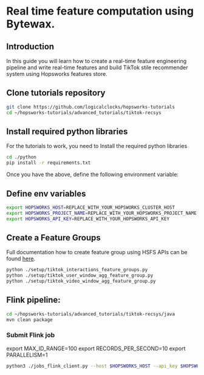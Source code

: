 # Real time feature computation using Bytewax.

## Introduction
In this guide you will learn how to create a real-time feature engineering pipeline and write real-time features 
and build TikTok stile recommender system using Hopsworks features store. 

## Clone tutorials repository
```bash
git clone https://github.com/logicalclocks/hopsworks-tutorials
cd ~/hopsworks-tutorials/advanced_tutorials/tiktok-recsys
```

## Install required python libraries
For the tutorials to work, you need to Install the required python libraries 
```bash
cd ./python
pip install -r requirements.txt
```

Once you have the above, define the following environment variable:

## Define env variables
```bash
export HOPSWORKS_HOST=REPLACE_WITH_YOUR_HOPSWORKS_CLUSTER_HOST
export HOPSWORKS_PROJECT_NAME=REPLACE_WITH_YOUR_HOPSWORKS_PROJECT_NAME
export HOPSWORKS_API_KEY=REPLACE_WITH_YOUR_HOPSWORKS_API_KEY
```

## Create a Feature Groups
Full documentation how to create feature group using HSFS APIs can be found [here](https://docs.hopsworks.ai/latest/user_guides/fs/feature_group/create/).

```bash
python ./setup/tiktok_interactions_feature_groups.py
python ./setup/tiktok_user_window_agg_feature_group.py
python ./setup/tiktok_video_window_agg_feature_group.py
```

## Flink pipeline:
```bash
cd ~/hopsworks-tutorials/advanced_tutorials/tiktok-recsys/java
mvn clean package
```
### Submit Flink job
export MAX_ID_RANGE=100
export RECORDS_PER_SECOND=10
export PARALLELISM=1

```bash
python3 ./jobs_flink_client.py --host $HOPSWORKS_HOST --api_key $HOPSWORKS_API_KEY --project $HOPSWORKS_PROJECT_NAME --job tikTokInteractions --jar ./target/flink-tiktok-0.1.0.jar --main "ai.hopsworks.tutorials.flink.tiktok.TikTokFlink" --job_arguments "-maxIdRange $MAX_ID_RANGE -recordsPerSecond $RECORDS_PER_SECOND -parallelism $PARALLELISM"
```

